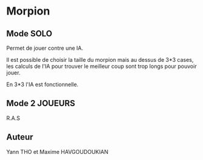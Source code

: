 # Morpion

## Mode SOLO
  Permet de jouer contre une IA.
  
  Il est possible de choisir la taille du morpion mais au dessus de 3*3 cases, les calculs de l'IA pour trouver le meilleur coup 
  sont trop longs pour pouvoir jouer.
  
  En 3*3 l'IA est fonctionnelle.

## Mode 2 JOUEURS
  R.A.S

## Auteur
  Yann THO et
  Maxime HAVGOUDOUKIAN
